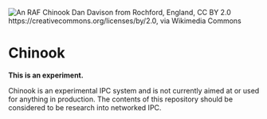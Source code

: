 ![An RAF Chinook Dan Davison from Rochford, England, CC BY 2.0 <https://creativecommons.org/licenses/by/2.0>, via Wikimedia Commons](https://upload.wikimedia.org/wikipedia/commons/3/36/RAF_Chinook.jpg)

# Chinook

**This is an experiment.**

Chinook is an experimental IPC system and is not currently aimed at or used for anything in production. The contents of this repository should be considered to be research into networked IPC.